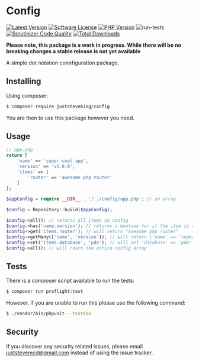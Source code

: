 # Config

<!-- BADGES_START -->
[![Latest Version][badge-release]][packagist]
[![Software License][badge-license]][license]
[![PHP Version][badge-php]][php]
![run-tests](https://github.com/JustSteveKing/config/workflows/run-tests/badge.svg)
[![Scrutinizer Code Quality](https://scrutinizer-ci.com/g/JustSteveKing/config/badges/quality-score.png?b=master)](https://scrutinizer-ci.com/g/JustSteveKing/config/?branch=master)
[![Total Downloads][badge-downloads]][downloads]

[badge-release]: https://img.shields.io/packagist/v/juststeveking/config.svg?style=flat-square&label=release
[badge-license]: https://img.shields.io/packagist/l/juststeveking/config.svg?style=flat-square
[badge-php]: https://img.shields.io/packagist/php-v/juststeveking/config.svg?style=flat-square

[badge-downloads]: https://img.shields.io/packagist/dt/juststeveking/config.svg?style=flat-square&colorB=mediumvioletred

[packagist]: https://packagist.org/packages/juststeveking/config
[license]: https://github.com/JustSteveKing/config/blob/master/LICENSE
[php]: https://php.net
[downloads]: https://packagist.org/packages/juststeveking/config
<!-- BADGES_END -->


**Please note, this package is a work in progress. While there will be no breaking changes a stable release is not yet available**

A simple dot notation connfiguration package.


## Installing

Using composer:

```bash
$ composer require juststeveking/config
```

You are then to use this package however you need.


## Usage

```php
// app.php
return [
    'name' => 'super cool app',
    'version' => 'v1.0.0',
    'items' => [
        'router' => 'awesome php router'
    ]
];

$appConfig = require __DIR__ . '/../config/app.php'; // an array

$config = Repository::build($appConfig);

$config->all(); // returns all items in config
$config->has('name.version'); // returns a boolean for if the item is available
$config->get('items.router'); // will return "awesome php router"
$config->getMany(['name', 'version']); // will return ['name' => 'super cool app', 'version' => 'v1.0.0']
$config->set('items.database', 'pdo'); // will set 'database' => 'pdo' on the items array
$config->all(); // will reurn the entire config array

```

## Tests

There is a composer script available to run the tests:

```bash
$ composer run preflight:test
```

However, if you are unable to run this please use the following command:

```bash
$ ./vendor/bin/phpunit --testdox
```

## Security

If you discover any security related issues, please email juststevemcd@gmail.com instead of using the issue tracker.